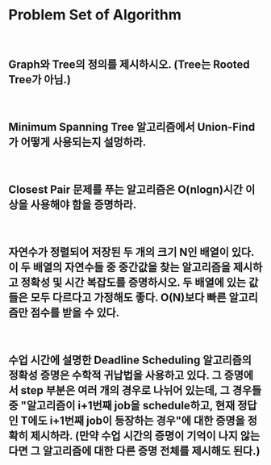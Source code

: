 # Problem Set of Algorithm

<br>

## Graph와 Tree의 정의를 제시하시오. (Tree는 Rooted Tree가 아님.)

<br>

## Minimum Spanning Tree 알고리즘에서 Union-Find가 어떻게 사용되는지 설멍하라.

<br>

## Closest Pair 문제를 푸는 알고리즘은 O(nlogn)시간 이상을 사용해야 함을 증명하라.

<br>

## 자연수가 정렬되어 저장된 두 개의 크기 N인 배열이 있다. 이 두 배열의 자연수들 중 중간값을 찾는 알고리즘을 제시하고 정확성 및 시간 복잡도를 증명하시오. 두 배열에 있는 값들은 모두 다르다고 가정해도 좋다. O(N)보다 빠른 알고리즘만 점수를 받을 수 있다.

<br>

## 수업 시간에 설명한 Deadline Scheduling 알고리즘의 정확성 증명은 수학적 귀납법을 사용하고 있다. 그 증명에서 step 부분은 여러 개의 경우로 나뉘어 있는데, 그 경우들 중 "알고리즘이 i+1번째 job을 schedule하고, 현재 정답인 T에도 i+1번째 job이 등장하는 경우"에 대한 증명을 정확히 제시하라. (만약 수업 시간의 증명이 기억이 나지 않는다면 그 알고리즘에 대한 다른 증명 전체를 제시해도 된다.)

<br>